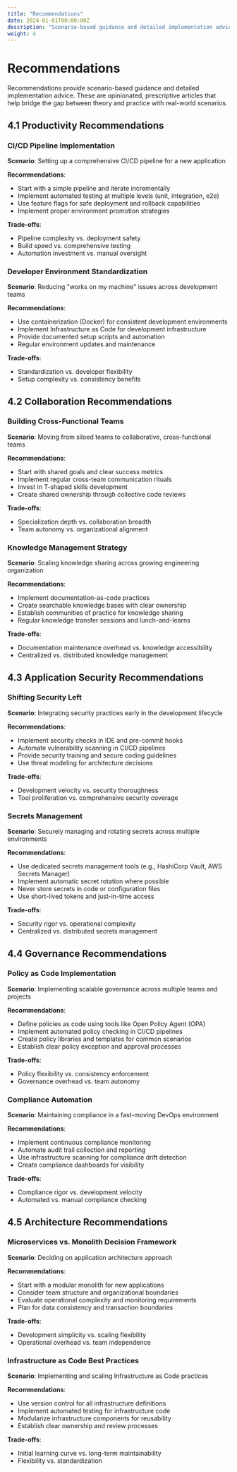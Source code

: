 ```yaml
---
title: "Recommendations"
date: 2024-01-01T00:00:00Z
description: "Scenario-based guidance and detailed implementation advice for DevOps practices"
weight: 4
---
```


# Recommendations

Recommendations provide scenario-based guidance and detailed implementation advice. These are opinionated, prescriptive articles that help bridge the gap between theory and practice with real-world scenarios.

## 4.1 Productivity Recommendations

### CI/CD Pipeline Implementation
**Scenario**: Setting up a comprehensive CI/CD pipeline for a new application

**Recommendations**:
- Start with a simple pipeline and iterate incrementally
- Implement automated testing at multiple levels (unit, integration, e2e)
- Use feature flags for safe deployment and rollback capabilities
- Implement proper environment promotion strategies

**Trade-offs**:
- Pipeline complexity vs. deployment safety
- Build speed vs. comprehensive testing
- Automation investment vs. manual oversight

### Developer Environment Standardization
**Scenario**: Reducing "works on my machine" issues across development teams

**Recommendations**:
- Use containerization (Docker) for consistent development environments
- Implement Infrastructure as Code for development infrastructure
- Provide documented setup scripts and automation
- Regular environment updates and maintenance

**Trade-offs**:
- Standardization vs. developer flexibility
- Setup complexity vs. consistency benefits

## 4.2 Collaboration Recommendations

### Building Cross-Functional Teams
**Scenario**: Moving from siloed teams to collaborative, cross-functional teams

**Recommendations**:
- Start with shared goals and clear success metrics
- Implement regular cross-team communication rituals
- Invest in T-shaped skills development
- Create shared ownership through collective code reviews

**Trade-offs**:
- Specialization depth vs. collaboration breadth
- Team autonomy vs. organizational alignment

### Knowledge Management Strategy
**Scenario**: Scaling knowledge sharing across growing engineering organization

**Recommendations**:
- Implement documentation-as-code practices
- Create searchable knowledge bases with clear ownership
- Establish communities of practice for knowledge sharing
- Regular knowledge transfer sessions and lunch-and-learns

**Trade-offs**:
- Documentation maintenance overhead vs. knowledge accessibility
- Centralized vs. distributed knowledge management

## 4.3 Application Security Recommendations

### Shifting Security Left
**Scenario**: Integrating security practices early in the development lifecycle

**Recommendations**:
- Implement security checks in IDE and pre-commit hooks
- Automate vulnerability scanning in CI/CD pipelines
- Provide security training and secure coding guidelines
- Use threat modeling for architecture decisions

**Trade-offs**:
- Development velocity vs. security thoroughness
- Tool proliferation vs. comprehensive security coverage

### Secrets Management
**Scenario**: Securely managing and rotating secrets across multiple environments

**Recommendations**:
- Use dedicated secrets management tools (e.g., HashiCorp Vault, AWS Secrets Manager)
- Implement automatic secret rotation where possible
- Never store secrets in code or configuration files
- Use short-lived tokens and just-in-time access

**Trade-offs**:
- Security rigor vs. operational complexity
- Centralized vs. distributed secrets management

## 4.4 Governance Recommendations

### Policy as Code Implementation
**Scenario**: Implementing scalable governance across multiple teams and projects

**Recommendations**:
- Define policies as code using tools like Open Policy Agent (OPA)
- Implement automated policy checking in CI/CD pipelines
- Create policy libraries and templates for common scenarios
- Establish clear policy exception and approval processes

**Trade-offs**:
- Policy flexibility vs. consistency enforcement
- Governance overhead vs. team autonomy

### Compliance Automation
**Scenario**: Maintaining compliance in a fast-moving DevOps environment

**Recommendations**:
- Implement continuous compliance monitoring
- Automate audit trail collection and reporting
- Use infrastructure scanning for compliance drift detection
- Create compliance dashboards for visibility

**Trade-offs**:
- Compliance rigor vs. development velocity
- Automated vs. manual compliance checking

## 4.5 Architecture Recommendations

### Microservices vs. Monolith Decision Framework
**Scenario**: Deciding on application architecture approach

**Recommendations**:
- Start with a modular monolith for new applications
- Consider team structure and organizational boundaries
- Evaluate operational complexity and monitoring requirements
- Plan for data consistency and transaction boundaries

**Trade-offs**:
- Development simplicity vs. scaling flexibility
- Operational overhead vs. team independence

### Infrastructure as Code Best Practices
**Scenario**: Implementing and scaling Infrastructure as Code practices

**Recommendations**:
- Use version control for all infrastructure definitions
- Implement automated testing for infrastructure code
- Modularize infrastructure components for reusability
- Establish clear ownership and review processes

**Trade-offs**:
- Initial learning curve vs. long-term maintainability
- Flexibility vs. standardization
